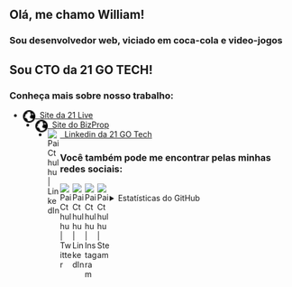 ## Olá, me chamo William!
### Sou desenvolvedor web, viciado em coca-cola e video-jogos

## Sou CTO da 21 GO TECH!
### Conheça mais sobre nosso trabalho:
- [<img align="left" alt="21live.com" width="22px" src="https://raw.githubusercontent.com/iconic/open-iconic/master/svg/globe.svg" /> &nbsp; Site da 21 Live](https://21live.com.br/)
- [<img align="left" alt="21live.com" width="22px" src="https://raw.githubusercontent.com/iconic/open-iconic/master/svg/globe.svg" /> &nbsp; Site do BizProp](https://bizprop.com.br/)
- [<img align="left" alt="PaiCthulhu | LinkedIn" width="22px" src="https://cdn.jsdelivr.net/npm/simple-icons@v3/icons/linkedin.svg" /> &nbsp; Linkedin da 21 GO Tech](https://www.linkedin.com/company/21live/)

### Você também pode me encontrar pelas minhas redes sociais:
[<img align="left" alt="PaiCthulhu | Twitter" width="22px" src="https://cdn.jsdelivr.net/npm/simple-icons@v3/icons/twitter.svg" />][twitter]
[<img align="left" alt="PaiCthulhu | LinkedIn" width="22px" src="https://cdn.jsdelivr.net/npm/simple-icons@v3/icons/linkedin.svg" />][linkedin]
[<img align="left" alt="PaiCthulhu | Instagram" width="22px" src="https://cdn.jsdelivr.net/npm/simple-icons@v3/icons/instagram.svg" />][instagram]
[<img align="left" alt="PaiCthulhu | Steam" width="22px" src="https://cdn.jsdelivr.net/npm/simple-icons@v3/icons/steam.svg" />][steam]

<br />

<details>
  <summary> Estatísticas do GitHub</summary>

  <img align="left" alt="Stats do GitHub do PaiCthulhu" src="https://github-readme-stats.vercel.app/api?username=PaiCthulhu&show_icons=true&hide_border=true" />

</details>


[twitter]: https://twitter.com/PaiCthulhu
[linkedin]: https://www.linkedin.com/in/williamjv/
[instagram]: https://www.instagram.com/pai.cthulhu/
[steam]: https://steamcommunity.com/id/Pai_Cthulhu/